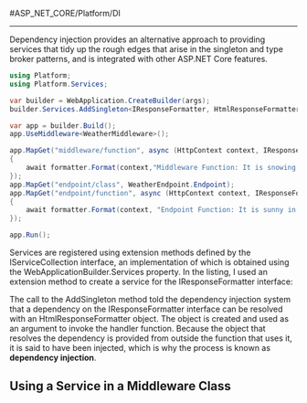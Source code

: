 #ASP_NET_CORE/Platform/DI 

---

Dependency injection provides an alternative approach to providing services that tidy up the rough edges
that arise in the singleton and type broker patterns, and is integrated with other ASP.NET Core features.

```cs
using Platform;
using Platform.Services;

var builder = WebApplication.CreateBuilder(args);
builder.Services.AddSingleton<IResponseFormatter, HtmlResponseFormatter>();

var app = builder.Build();
app.UseMiddleware<WeatherMiddleware>();

app.MapGet("middleware/function", async (HttpContext context, IResponseFormatter formatter) => 
{
	await formatter.Format(context,"Middleware Function: It is snowing in Chicago");
});
app.MapGet("endpoint/class", WeatherEndpoint.Endpoint);
app.MapGet("endpoint/function", async (HttpContext context, IResponseFormatter formatter) => 
{
	await formatter.Format(context, "Endpoint Function: It is sunny in LA");
});

app.Run();
```

Services are registered using extension methods defined by the IServiceCollection interface, an
implementation of which is obtained using the WebApplicationBuilder.Services property. In the listing, I
used an extension method to create a service for the IResponseFormatter interface:

The call to the AddSingleton method told the dependency injection system that a dependency on the
IResponseFormatter interface can be resolved with an HtmlResponseFormatter object. The object is created
and used as an argument to invoke the handler function. Because the object that resolves the dependency
is provided from outside the function that uses it, it is said to have been injected, which is why the process is
known as **dependency injection**.

## Using a Service in a Middleware Class

